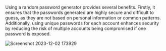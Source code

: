 Using a random password generator provides several benefits. Firstly, it ensures that the passwords generated are highly secure and difficult to guess, as they are not based on personal information or common patterns. Additionally, using unique passwords for each account enhances security by reducing the risk of multiple accounts being compromised if one password is exposed.

![Screenshot 2023-12-02 173929](https://github.com/Vishwanathanselvamoorthy/PASSWORD-GENERATOR-FLASK-APP/assets/147639866/73da480a-5168-4349-8c74-c51f449cce7e)
